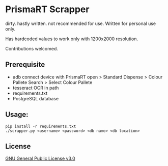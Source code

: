 # PrismaRT Scrapper

dirty. hastly written. not recommended for use. Written for personal use only. 

Has hardcoded values to work only with 1200x2000 resolution. 

Contributions welcomed.

## Prerequisite

- adb connect device with PrismaRT open > Standard Dispense > Colour Pallete Search > Select Colour Pallete
- tesseract OCR in path
- requirements.txt
- PostgreSQL database

## Usage:

```
pip install -r requirements.txt
./scrapper.py <username> <password> <db name> <db location>
```

## License

[GNU General Public License v3.0](https://github.com/rnayabed/prismart-scrapper/blob/master/LICENSE)